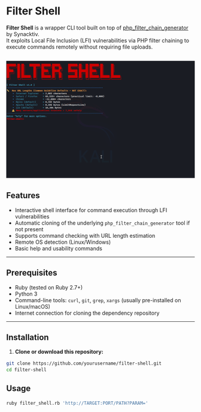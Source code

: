 # Filter Shell

**Filter Shell** is a wrapper CLI tool built on top of [php_filter_chain_generator](https://github.com/synacktiv/php_filter_chain_generator) by Synacktiv.  
It exploits Local File Inclusion (LFI) vulnerabilities via PHP filter chaining to execute commands remotely without requiring file uploads.


![Filter Shell](filter-shell.gif)
---

## Features

- Interactive shell interface for command execution through LFI vulnerabilities
- Automatic cloning of the underlying `php_filter_chain_generator` tool if not present
- Supports command checking with URL length estimation
- Remote OS detection (Linux/Windows)
- Basic help and usability commands

---

## Prerequisites

- Ruby (tested on Ruby 2.7+)
- Python 3
- Command-line tools: `curl`, `git`, `grep`, `xargs` (usually pre-installed on Linux/macOS)
- Internet connection for cloning the dependency repository

---

## Installation

1. **Clone or download this repository:**

```bash
git clone https://github.com/yourusername/filter-shell.git
cd filter-shell
```

## Usage
```bash
ruby filter_shell.rb 'http://TARGET:PORT/PATH?PARAM='
```
